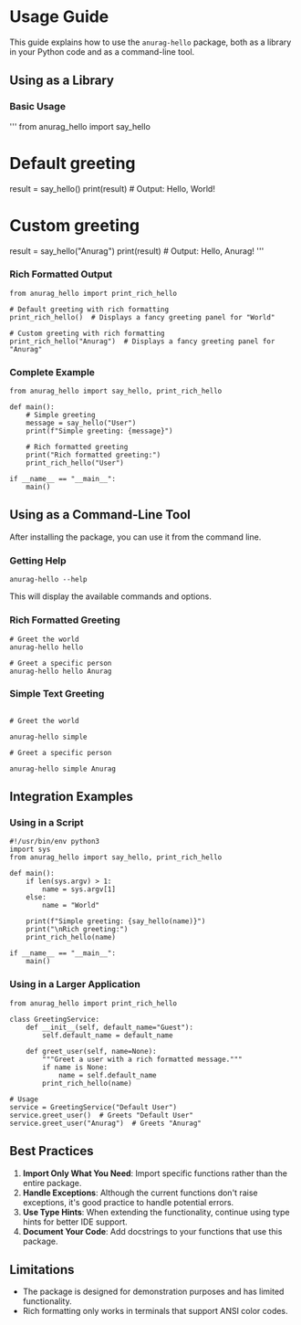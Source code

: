 # Usage Guide

This guide explains how to use the `anurag-hello` package, both as a library in your Python code and as a command-line tool.

## Using as a Library

### Basic Usage
'''
from anurag_hello import say_hello

# Default greeting
result = say_hello()
print(result)  # Output: Hello, World!

# Custom greeting
result = say_hello("Anurag")
print(result)  # Output: Hello, Anurag!
''' 

### Rich Formatted Output

```
from anurag_hello import print_rich_hello

# Default greeting with rich formatting
print_rich_hello()  # Displays a fancy greeting panel for "World"

# Custom greeting with rich formatting
print_rich_hello("Anurag")  # Displays a fancy greeting panel for "Anurag"
```

### Complete Example

```
from anurag_hello import say_hello, print_rich_hello

def main():
    # Simple greeting
    message = say_hello("User")
    print(f"Simple greeting: {message}")
    
    # Rich formatted greeting
    print("Rich formatted greeting:")
    print_rich_hello("User")

if __name__ == "__main__":
    main()
```

## Using as a Command-Line Tool

After installing the package, you can use it from the command line.

### Getting Help

```
anurag-hello --help
```



This will display the available commands and options.

### Rich Formatted Greeting

```
# Greet the world
anurag-hello hello

# Greet a specific person
anurag-hello hello Anurag
```

### Simple Text Greeting

```

# Greet the world

anurag-hello simple

# Greet a specific person

anurag-hello simple Anurag

```

## Integration Examples

### Using in a Script

```
#!/usr/bin/env python3
import sys
from anurag_hello import say_hello, print_rich_hello

def main():
    if len(sys.argv) > 1:
        name = sys.argv[1]
    else:
        name = "World"
    
    print(f"Simple greeting: {say_hello(name)}")
    print("\nRich greeting:")
    print_rich_hello(name)

if __name__ == "__main__":
    main()
```

### Using in a Larger Application

```
from anurag_hello import print_rich_hello

class GreetingService:
    def __init__(self, default_name="Guest"):
        self.default_name = default_name
    
    def greet_user(self, name=None):
        """Greet a user with a rich formatted message."""
        if name is None:
            name = self.default_name
        print_rich_hello(name)

# Usage
service = GreetingService("Default User")
service.greet_user()  # Greets "Default User"
service.greet_user("Anurag")  # Greets "Anurag"
```

## Best Practices

1. **Import Only What You Need**: Import specific functions rather than the entire package.
2. **Handle Exceptions**: Although the current functions don't raise exceptions, it's good practice to handle potential errors.
3. **Use Type Hints**: When extending the functionality, continue using type hints for better IDE support.
4. **Document Your Code**: Add docstrings to your functions that use this package.

## Limitations

- The package is designed for demonstration purposes and has limited functionality.
- Rich formatting only works in terminals that support ANSI color codes.




